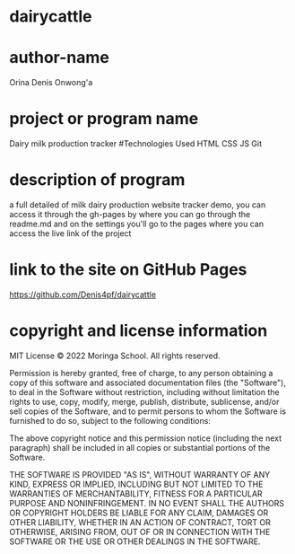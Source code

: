 # dairycattle
# author-name
Orina Denis Onwong'a
# project or program name
Dairy milk production tracker
#Technologies Used
HTML
CSS
JS
Git
# description of program
a full detailed of milk dairy production website tracker demo, you can access it through the gh-pages by where you can go through the readme.md and on the settings you'll go to the pages where you can access the live link of the project
# link to the site on GitHub Pages
https://github.com/Denis4pf/dairycattle

# copyright and license information
MIT License © 2022 Moringa School. All rights reserved.

Permission is hereby granted, free of charge, to any person obtaining a copy of this software and associated documentation files (the "Software"), to deal in the Software without restriction, including without limitation the rights to use, copy, modify, merge, publish, distribute, sublicense, and/or sell copies of the Software, and to permit persons to whom the Software is furnished to do so, subject to the following conditions:

The above copyright notice and this permission notice (including the next paragraph) shall be included in all copies or substantial portions of the Software.

THE SOFTWARE IS PROVIDED "AS IS", WITHOUT WARRANTY OF ANY KIND, EXPRESS OR IMPLIED, INCLUDING BUT NOT LIMITED TO THE WARRANTIES OF MERCHANTABILITY, FITNESS FOR A PARTICULAR PURPOSE AND NONINFRINGEMENT. IN NO EVENT SHALL THE AUTHORS OR COPYRIGHT HOLDERS BE LIABLE FOR ANY CLAIM, DAMAGES OR OTHER LIABILITY, WHETHER IN AN ACTION OF CONTRACT, TORT OR OTHERWISE, ARISING FROM, OUT OF OR IN CONNECTION WITH THE SOFTWARE OR THE USE OR OTHER DEALINGS IN THE SOFTWARE.


